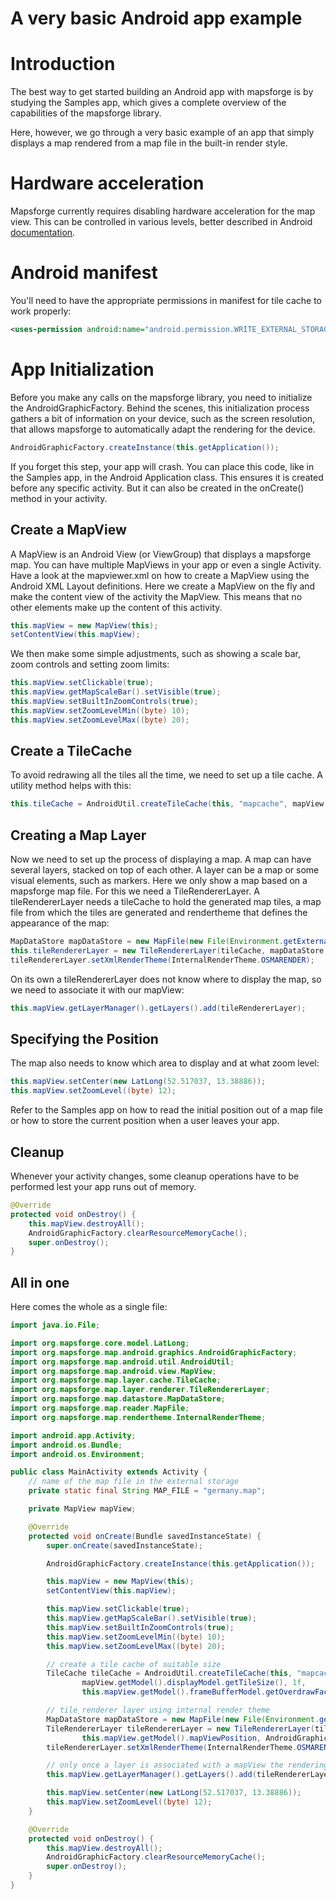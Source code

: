 # A very basic Android app example

# Introduction

The best way to get started building an Android app with mapsforge is by studying the Samples app, which gives a complete overview of the capabilities of the mapsforge library. 

Here, however, we go through a very basic example of an app that simply displays a map rendered from a map file in the built-in render style.

# Hardware acceleration

Mapsforge currently requires disabling hardware acceleration for the map view. This can be controlled in various levels, better described in Android [documentation](http://developer.android.com/guide/topics/graphics/hardware-accel.html#controlling).

# Android manifest
You'll need to have the appropriate permissions in manifest for tile cache to work properly:

```xml
<uses-permission android:name="android.permission.WRITE_EXTERNAL_STORAGE" />
```

# App Initialization

Before you make any calls on the mapsforge library, you need to initialize the AndroidGraphicFactory. Behind the scenes, this initialization process gathers a bit of information on your device, such as the screen resolution, that allows mapsforge to automatically adapt the rendering for the device.

```java
AndroidGraphicFactory.createInstance(this.getApplication());
```

If you forget this step, your app will crash. You can place this code, like in the Samples app, in the Android Application class. This ensures it is created before any specific activity. But it can also be created in the onCreate() method in your activity.

## Create a MapView

A MapView is an Android View (or ViewGroup) that displays a mapsforge map. You can have multiple MapViews in your app or even a single Activity. Have a look at the mapviewer.xml on how to create a MapView using the Android XML Layout definitions. Here we create a MapView on the fly and make the content view of the activity the MapView. This means that no other elements make up the content of this activity.

```java
this.mapView = new MapView(this);
setContentView(this.mapView);
```

We then make some simple adjustments, such as showing a scale bar, zoom controls and setting zoom limits:

```java
this.mapView.setClickable(true);
this.mapView.getMapScaleBar().setVisible(true);
this.mapView.setBuiltInZoomControls(true);
this.mapView.setZoomLevelMin((byte) 10);
this.mapView.setZoomLevelMax((byte) 20);
```

## Create a TileCache

To avoid redrawing all the tiles all the time, we need to set up a tile cache. A utility method helps with this:

```java
this.tileCache = AndroidUtil.createTileCache(this, "mapcache", mapView.getModel().displayModel.getTileSize(), 1f, this.mapView.getModel().frameBufferModel.getOverdrawFactor());
```

## Creating a Map Layer

Now we need to set up the process of displaying a map. A map can have several layers, stacked on top of each other. A layer can be a map or some visual elements, such as markers. Here we only show a map based on a mapsforge map file. For this we need a TileRendererLayer. A tileRendererLayer needs a tileCache to hold the generated map tiles, a map file from which the tiles are generated and rendertheme that defines the appearance of the map:

```java
MapDataStore mapDataStore = new MapFile(new File(Environment.getExternalStorageDirectory(), MAP_FILE));
this.tileRendererLayer = new TileRendererLayer(tileCache, mapDataStore, this.mapView.getModel().mapViewPosition, AndroidGraphicFactory.INSTANCE);
tileRendererLayer.setXmlRenderTheme(InternalRenderTheme.OSMARENDER);
```

On its own a tileRendererLayer does not know where to display the map, so we need to associate it with our mapView:

```java
this.mapView.getLayerManager().getLayers().add(tileRendererLayer);
```

## Specifying the Position

The map also needs to know which area to display and at what zoom level:

```java
this.mapView.setCenter(new LatLong(52.517037, 13.38886));
this.mapView.setZoomLevel((byte) 12);
```

Refer to the Samples app on how to read the initial position out of a map file or how to store the current position when a user leaves your app.

## Cleanup

Whenever your activity changes, some cleanup operations have to be performed lest your app runs out of memory. 

```java
@Override
protected void onDestroy() {
    this.mapView.destroyAll();
    AndroidGraphicFactory.clearResourceMemoryCache();
    super.onDestroy();
}
```

## All in one

Here comes the whole as a single file:

```java
import java.io.File;

import org.mapsforge.core.model.LatLong;
import org.mapsforge.map.android.graphics.AndroidGraphicFactory;
import org.mapsforge.map.android.util.AndroidUtil;
import org.mapsforge.map.android.view.MapView;
import org.mapsforge.map.layer.cache.TileCache;
import org.mapsforge.map.layer.renderer.TileRendererLayer;
import org.mapsforge.map.datastore.MapDataStore;
import org.mapsforge.map.reader.MapFile;
import org.mapsforge.map.rendertheme.InternalRenderTheme;

import android.app.Activity;
import android.os.Bundle;
import android.os.Environment;

public class MainActivity extends Activity {
    // name of the map file in the external storage
    private static final String MAP_FILE = "germany.map";

    private MapView mapView;

    @Override
    protected void onCreate(Bundle savedInstanceState) {
        super.onCreate(savedInstanceState);

        AndroidGraphicFactory.createInstance(this.getApplication());

        this.mapView = new MapView(this);
        setContentView(this.mapView);

        this.mapView.setClickable(true);
        this.mapView.getMapScaleBar().setVisible(true);
        this.mapView.setBuiltInZoomControls(true);
        this.mapView.setZoomLevelMin((byte) 10);
        this.mapView.setZoomLevelMax((byte) 20);

        // create a tile cache of suitable size
        TileCache tileCache = AndroidUtil.createTileCache(this, "mapcache",
                mapView.getModel().displayModel.getTileSize(), 1f,
                this.mapView.getModel().frameBufferModel.getOverdrawFactor());

        // tile renderer layer using internal render theme
        MapDataStore mapDataStore = new MapFile(new File(Environment.getExternalStorageDirectory(), MAP_FILE));
        TileRendererLayer tileRendererLayer = new TileRendererLayer(tileCache, mapDataStore,
                this.mapView.getModel().mapViewPosition, AndroidGraphicFactory.INSTANCE);
        tileRendererLayer.setXmlRenderTheme(InternalRenderTheme.OSMARENDER);

        // only once a layer is associated with a mapView the rendering starts
        this.mapView.getLayerManager().getLayers().add(tileRendererLayer);

        this.mapView.setCenter(new LatLong(52.517037, 13.38886));
        this.mapView.setZoomLevel((byte) 12);
    }

    @Override
    protected void onDestroy() {
        this.mapView.destroyAll();
        AndroidGraphicFactory.clearResourceMemoryCache();
        super.onDestroy();
    }
}
```
